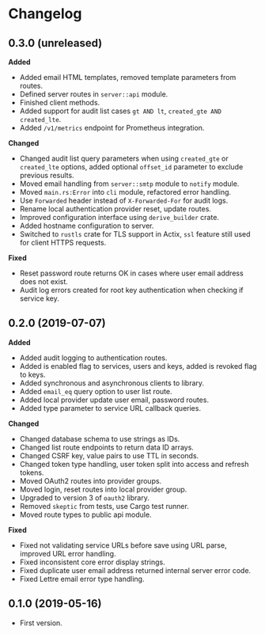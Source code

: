 # Changelog

## 0.3.0 (unreleased)

**Added**

- Added email HTML templates, removed template parameters from routes.
- Defined server routes in `server::api` module.
- Finished client methods.
- Added support for audit list cases `gt AND lt`, `created_gte AND created_lte`.
- Added `/v1/metrics` endpoint for Prometheus integration.

**Changed**

- Changed audit list query parameters when using `created_gte` or `created_lte` options, added optional `offset_id` parameter to exclude previous results.
- Moved email handling from `server::smtp` module to `notify` module.
- Moved `main.rs:Error` into `cli` module, refactored error handling.
- Use `Forwarded` header instead of `X-Forwarded-For` for audit logs.
- Rename local authentication provider reset, update routes.
- Improved configuration interface using `derive_builder` crate.
- Added hostname configuration to server.
- Switched to `rustls` crate for TLS support in Actix, `ssl` feature still used for client HTTPS requests.

**Fixed**

- Reset password route returns OK in cases where user email address does not exist.
- Audit log errors created for root key authentication when checking if service key.

## 0.2.0 (2019-07-07)

**Added**

- Added audit logging to authentication routes.
- Added is enabled flag to services, users and keys, added is revoked flag to keys.
- Added synchronous and asynchronous clients to library.
- Added `email_eq` query option to user list route.
- Added local provider update user email, password routes.
- Added type parameter to service URL callback queries.

**Changed**

- Changed database schema to use strings as IDs.
- Changed list route endpoints to return data ID arrays.
- Changed CSRF key, value pairs to use TTL in seconds.
- Changed token type handling, user token split into access and refresh tokens.
- Moved OAuth2 routes into provider groups.
- Moved login, reset routes into local provider group.
- Upgraded to version 3 of `oauth2` library.
- Removed `skeptic` from tests, use Cargo test runner.
- Moved route types to public api module.

**Fixed**

- Fixed not validating service URLs before save using URL parse, improved URL error handling.
- Fixed inconsistent core error display strings.
- Fixed duplicate user email address returned internal server error code.
- Fixed Lettre email error type handling.

## 0.1.0 (2019-05-16)

- First version.
